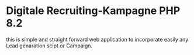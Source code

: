# Digitale Recruiting-Kampagne PHP 8.2
this is simple and straight forward web application to incorporate easily any Lead genaration scipt or Campaign.
